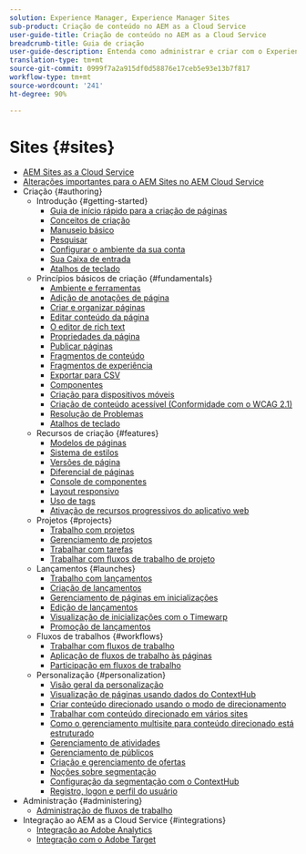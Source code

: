 ```yaml
---
solution: Experience Manager, Experience Manager Sites
sub-product: Criação de conteúdo no AEM as a Cloud Service
user-guide-title: Criação de conteúdo no AEM as a Cloud Service
breadcrumb-title: Guia de criação
user-guide-description: Entenda como administrar e criar com o Experience Manager Sites as a Cloud Service.
translation-type: tm+mt
source-git-commit: 0999f7a2a915df0d58876e17ceb5e93e13b7f817
workflow-type: tm+mt
source-wordcount: '241'
ht-degree: 90%

---
```



# Sites {#sites}

+ [AEM Sites as a Cloud Service](/help/sites-cloud/home.md)
+ [Alterações importantes para o AEM Sites no AEM Cloud Service](sites-cloud-changes.md)
+ Criação {#authoring}
   + Introdução {#getting-started}
      + [Guia de início rápido para a criação de páginas](authoring/getting-started/quick-start.md)
      + [Conceitos de criação](authoring/getting-started/concepts.md)
      + [Manuseio básico](authoring/getting-started/basic-handling.md)
      + [Pesquisar](authoring/getting-started/search.md)
      + [Configurar o ambiente da sua conta](authoring/getting-started/account-environment.md)
      + [Sua Caixa de entrada](authoring/getting-started/inbox.md)
      + [Atalhos de teclado](authoring/getting-started/keyboard-shortcuts.md)
   + Princípios básicos de criação {#fundamentals}
      + [Ambiente e ferramentas](authoring/fundamentals/environment-tools.md)
      + [Adição de anotações de página](authoring/fundamentals/annotations.md)
      + [Criar e organizar páginas](authoring/fundamentals/organizing-pages.md)
      + [Editar conteúdo da página](authoring/fundamentals/editing-content.md)
      + [O editor de rich text](authoring/fundamentals/rich-text-editor.md)
      + [Propriedades da página](authoring/fundamentals/page-properties.md)
      + [Publicar páginas](authoring/fundamentals/publishing-pages.md)
      + [Fragmentos de conteúdo](authoring/fundamentals/content-fragments.md)
      + [Fragmentos de experiência](authoring/fundamentals/experience-fragments.md)
      + [Exportar para CSV](authoring/fundamentals/csv-export.md)
      + [Componentes](authoring/fundamentals/components.md)
      + [Criação para dispositivos móveis](authoring/fundamentals/mobile.md)
      + [Criação de conteúdo acessível (Conformidade com o WCAG 2.1)](authoring/fundamentals/accessible-content.md)
      + [Resolução de Problemas](authoring/fundamentals/troubleshooting.md)
      + [Atalhos de teclado](authoring/fundamentals/keyboard-shortcuts.md)
   + Recursos de criação {#features}
      + [Modelos de páginas](authoring/features/templates.md)
      + [Sistema de estilos](authoring/features/style-system.md)
      + [Versões de página](authoring/features/page-versions.md)
      + [Diferencial de páginas](authoring/features/page-diff.md)
      + [Console de componentes](authoring/features/components-console.md)
      + [Layout responsivo](authoring/features/responsive-layout.md)
      + [Uso de tags](authoring/features/tags.md)
      + [Ativação de recursos progressivos do aplicativo web](authoring/features/enable-pwa.md)
   + Projetos {#projects}
      + [Trabalho com projetos](authoring/projects/overview.md)
      + [Gerenciamento de projetos](authoring/projects/managing.md)
      + [Trabalhar com tarefas](authoring/projects/tasks.md)
      + [Trabalhar com fluxos de trabalho de projeto](authoring/projects/workflows.md)
   + Lançamentos {#launches}
      + [Trabalho com lançamentos](authoring/launches/overview.md)
      + [Criação de lançamentos](authoring/launches/creating.md)
      + [Gerenciamento de páginas em inicializações](authoring/launches/managing-pages.md)
      + [Edição de lançamentos](authoring/launches/editing.md)
      + [Visualização de inicializações com o Timewarp](authoring/launches/preview.md)
      + [Promoção de lançamentos](authoring/launches/promoting.md)
   + Fluxos de trabalhos {#workflows}
      + [Trabalhar com fluxos de trabalho](authoring/workflows/overview.md)
      + [Aplicação de fluxos de trabalho às páginas](authoring/workflows/applying.md)
      + [Participação em fluxos de trabalho](authoring/workflows/participating.md)
   + Personalização {#personalization}
      + [Visão geral da personalização](authoring/personalization/overview.md)
      + [Visualização de páginas usando dados do ContextHub](authoring/personalization/contexthub.md)
      + [Criar conteúdo direcionado usando o modo de direcionamento](authoring/personalization/targeted-content.md)
      + [Trabalhar com conteúdo direcionado em vários sites](authoring/personalization/multisite-targeted-content.md)
      + [Como o gerenciamento multisite para conteúdo direcionado está estruturado](authoring/personalization/multisite-structure.md)
      + [Gerenciamento de atividades](authoring/personalization/activities.md)
      + [Gerenciamento de públicos](authoring/personalization/audiences.md)
      + [Criação e gerenciamento de ofertas](authoring/personalization/offers.md)
      + [Noções sobre segmentação](authoring/personalization/segmentation.md)
      + [Configuração da segmentação com o ContextHub](/help/sites-cloud/authoring/personalization/contexthub-segmentation.md)
      + [Registro, logon e perfil do usuário](/help/sites-cloud/authoring/personalization/user-and-group-sync-for-publish-tier.md)
+ Administração {#administering}
   + [Administração de fluxos de trabalho](administering/workflows-administering.md)
+ Integração ao AEM as a Cloud Service {#integrations}
   + [Integração ao Adobe Analytics](integrating/integrating-adobe-analytics.md)
   + [Integração com o Adobe Target](integrating/integrating-adobe-target.md)
